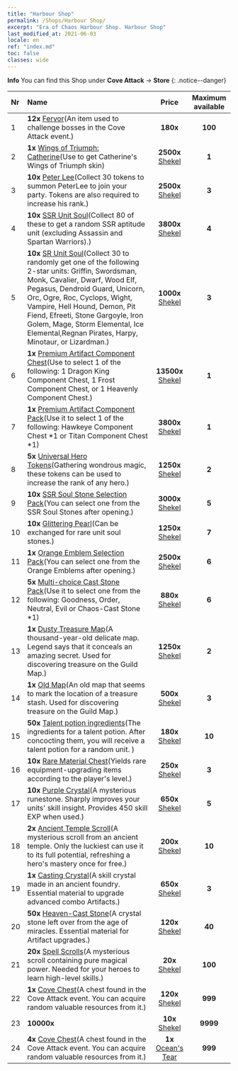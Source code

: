 ```yaml
---
title: "Harbour Shop"
permalink: /Shops/Harbour Shop/
excerpt: "Era of Chaos Harbour Shop. Harbour Shop"
last_modified_at: 2021-06-03
locale: en
ref: "index.md"
toc: false
classes: wide
---
```


**Info** You can find this Shop under **Cove Attack** -> **Store** 
{: .notice--danger}

  |  Nr  |      Name      |         Price        |   Maximum available      |
  |:-----|:---------------|:--------------------:|:------------------------:|
  | 1 |  **12x** [Fervor](/Items/con_954/)(An item used to challenge bosses in the Cove Attack event.) |  **180x** <i class="fas fa-gem"/>  | **100** |
  | 2 |  **1x** [Wings of Triumph: Catherine](/Items/con_1032/)(Use to get Catherine's Wings of Triumph skin) |  **2500x** [Shekel](/Items/con_950/)  | **1** |
  | 3 |  **10x** [Peter Lee](/Items/her_397/)(Collect 30 tokens to summon PeterLee to join your party. Tokens are also required to increase his rank.) |  **2500x** [Shekel](/Items/con_950/)  | **3** |
  | 4 |  **10x** [SSR Unit Soul](/Items/con_535/)(Collect 80 of these to get a random SSR aptitude unit (excluding  Assassin and Spartan Warriors).) |  **3800x** [Shekel](/Items/con_950/)  | **4** |
  | 5 |  **10x** [SR Unit Soul](/Items/con_534/)(Collect 30 to randomly get one of the following 2-star units: Griffin, Swordsman, Monk, Cavalier, Dwarf, Wood Elf, Pegasus, Dendroid Guard, Unicorn, Orc, Ogre, Roc, Cyclops, Wight, Vampire, Hell Hound, Demon, Pit Fiend, Efreeti, Stone Gargoyle, Iron Golem, Mage, Storm Elemental, Ice Elemental,Regnan Pirates, Harpy, Minotaur, or Lizardman.) |  **1000x** [Shekel](/Items/con_950/)  | **3** |
  | 6 |  **1x** [Premium Artifact Component Chest](/Items/con_1740/)(Use to select 1 of the following: 1 Dragon King Component Chest, 1 Frost Component Chest, or 1 Heavenly Component Chest.) |  **13500x** [Shekel](/Items/con_950/)  | **1** |
  | 7 |  **1x** [Premium Artifact Component Pack](/Items/con_1433/)(Use it to select 1 of the following: Hawkeye Component Chest *1 or Titan Component Chest *1) |  **3800x** [Shekel](/Items/con_950/)  | **1** |
  | 8 |  **5x** [Universal Hero Tokens](/Items/her_358/)(Gathering wondrous magic, these tokens can be used to increase the rank of any hero.) |  **1250x** [Shekel](/Items/con_950/)  | **2** |
  | 9 |  **10x** [SSR Soul Stone Selection Pack](/Items/con_1105/)(You can select one from the SSR Soul Stones after opening.) |  **3000x** [Shekel](/Items/con_950/)  | **5** |
  | 10 |  **10x** [Glittering Pearl](/Items/con_527/)(Can be exchanged for rare unit soul stones.) |  **1250x** [Shekel](/Items/con_950/)  | **7** |
  | 11 |  **1x** [Orange Emblem Selection Pack](/Items/con_1104/)(You can select one from the Orange Emblems after opening.) |  **2500x** [Shekel](/Items/con_950/)  | **6** |
  | 12 |  **5x** [Multi-choice Cast Stone Pack](/Items/con_1480/)(Use it to select one from the following: Goodness, Order, Neutral, Evil or Chaos-Cast Stone *1) |  **880x** [Shekel](/Items/con_950/)  | **6** |
  | 13 |  **1x** [Dusty Treasure Map](/Items/con_1156/)(A thousand-year-old delicate map. Legend says that it conceals an amazing secret. Used for discovering treasure on the Guild Map.) |  **1250x** [Shekel](/Items/con_950/)  | **2** |
  | 14 |  **1x** [Old Map](/Items/con_1155/)(An old map that seems to mark the location of a treasure stash. Used for discovering treasure on the Guild Map.) |  **500x** [Shekel](/Items/con_950/)  | **3** |
  | 15 |  **50x** [Talent potion ingredients](/Items/con_1120/)(The ingredients for a talent potion. After concocting them, you will receive a talent potion for a random unit. ) |  **180x** [Shekel](/Items/con_950/)  | **10** |
  | 16 |  **10x** [Rare Material Chest](/Items/con_757/)(Yields rare equipment-upgrading items according to the player's level.) |  **250x** [Shekel](/Items/con_950/)  | **3** |
  | 17 |  **10x** [Purple Crystal](/Items/con_720/)(A mysterious runestone. Sharply improves your units' skill insight. Provides 450 skill EXP when used.) |  **650x** [Shekel](/Items/con_950/)  | **5** |
  | 18 |  **2x** [Ancient Temple Scroll](/Items/con_697/)(A mysterious scroll from an ancient temple. Only the luckiest can use it to its full potential, refreshing a hero's mastery once for free.) |  **200x** [Shekel](/Items/con_950/)  | **10** |
  | 19 |  **1x** [Casting Crystal](/Items/art_189/)(A skill crystal made in an ancient foundry. Essential material to upgrade advanced combo Artifacts.) |  **650x** [Shekel](/Items/con_950/)  | **3** |
  | 20 |  **50x** [Heaven-Cast Stone](/Items/art_188/)(A crystal stone left over from the age of miracles. Essential material for Artifact upgrades.) |  **120x** [Shekel](/Items/con_950/)  | **40** |
  | 21 |  **20x** [Spell Scrolls](/Items/con_694/)(A mysterious scroll containing pure magical power. Needed for your heroes to learn high-level skills.) |  **20x** [Shekel](/Items/con_950/)  | **100** |
  | 22 |  **1x** [Cove Chest](/Items/con_1093/)(A chest found in the Cove Attack event. You can acquire random valuable resources from it.) |  **120x** [Shekel](/Items/con_950/)  | **999** |
  | 23 |  **10000x** <i class="fas fa-coins"/> |  **10x** [Shekel](/Items/con_950/)  | **9999** |
  | 24 |  **4x** [Cove Chest](/Items/con_1093/)(A chest found in the Cove Attack event. You can acquire random valuable resources from it.) |  **1x** [Ocean's Tear](/Items/con_955/)  | **999** |
